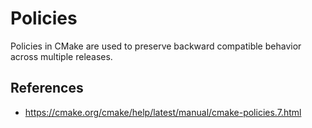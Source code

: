 # Policies

Policies in CMake are used to preserve backward compatible behavior across multiple releases.

## References

- https://cmake.org/cmake/help/latest/manual/cmake-policies.7.html
